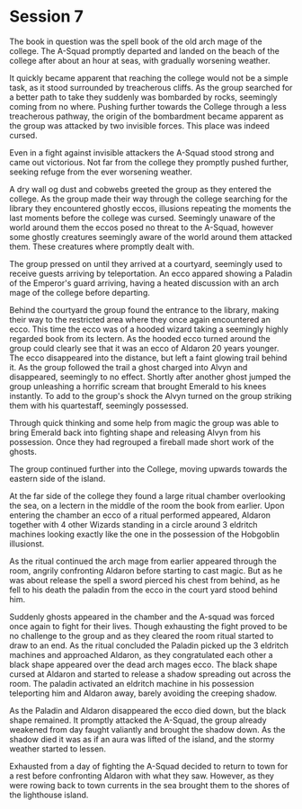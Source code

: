 # Session 7

The book in question was the spell book of the old arch mage of the college. The A-Squad promptly departed and landed on the beach of the college after about an hour at seas, with gradually worsening weather. 

It quickly became apparent that reaching the college would not be a simple task, as it stood surrounded by treacherous cliffs. As the group searched for a better path to take they suddenly was bombarded by rocks, seemingly coming from no where. Pushing further towards the College through a less treacherous pathway, the origin of the bombardment became apparent as the group was attacked by two invisible forces. This place was indeed cursed.

Even in a fight against invisible attackers the A-Squad stood strong and came out victorious. Not far from the college they promptly pushed further, seeking refuge from the ever worsening weather.

A dry wall og dust and cobwebs greeted the group as they entered the college. As the group made their way through the college searching for the library they encountered ghostly eccos, illusions repeating the moments the last moments before the college was cursed. Seemingly unaware of the world around them the eccos posed no threat to the A-Squad, however some ghostly creatures seemingly aware of the world around them attacked them. These creatures where promptly dealt with.

The group pressed on until they arrived at a courtyard, seemingly used to receive guests arriving by teleportation. An ecco appared showing a Paladin of the Emperor's guard arriving, having a heated discussion with an arch mage of the college before departing.

Behind the courtyard the group found the entrance to the library, making their way to the restricted area where they once again encountered an ecco. This time the ecco was of a hooded wizard taking a seemingly highly regarded book from its lectern. As the hooded ecco turned around the group could clearly see that it was an ecco of Aldaron 20 years younger. The ecco disappeared into the distance, but left a faint glowing trail behind it. As the group followed the trail a ghost charged into Alvyn and disappeared, seemingly to no effect. Shortly after another ghost jumped the group unleashing a horrific scream that brought Emerald to his knees instantly. To add to the group's shock the Alvyn turned on the group striking them with his quartestaff, seemingly possessed.

Through quick thinking and some help from magic the group was able to bring Emerald back into fighting shape and releasing Alvyn from his possession. Once they had regrouped a fireball made short work of the ghosts.

The group continued further into the College, moving upwards towards the eastern side of the island. 

At the far side of the college they found a large ritual chamber overlooking the sea, on a lectern in the middle of the room the book from earlier. Upon entering the chamber an ecco of a ritual performed appeared, Aldaron together with 4 other Wizards standing in a circle around 3 eldritch machines looking exactly like the one in the possession of the Hobgoblin illusionst. 

As the ritual continued the arch mage from earlier appeared through the room, angrily confronting Aldaron before starting to cast magic. But as he was about release the spell a sword pierced his chest from behind, as he fell to his death the paladin from the ecco in the court yard stood behind him.

Suddenly ghosts appeared in the chamber and the A-squad was forced once again to fight for their lives. Though exhausting the fight proved to be no challenge to the group and as they cleared the room ritual started to draw to an end. As the ritual concluded the Paladin picked up the 3 eldritch machines and approached Aldaron, as they congratulated each other a black shape appeared over the dead arch mages ecco. The black shape cursed at Aldaron and started to release a shadow spreading out across the room. The paladin activated an eldritch machine in his possession teleporting him and Aldaron away, barely avoiding the creeping shadow.

As the Paladin and Aldaron disappeared the ecco died down, but the black shape remained. It promptly attacked the A-Squad, the group already weakened from day faught valiantly and brought the shadow down. As the shadow died it was as if an aura was lifted of the island, and the stormy weather started to lessen.

Exhausted from a day of fighting the A-Squad decided to return to town for a rest before confronting Aldaron with what they saw. However, as they were rowing back to town currents in the sea brought them to the shores of the lighthouse island.